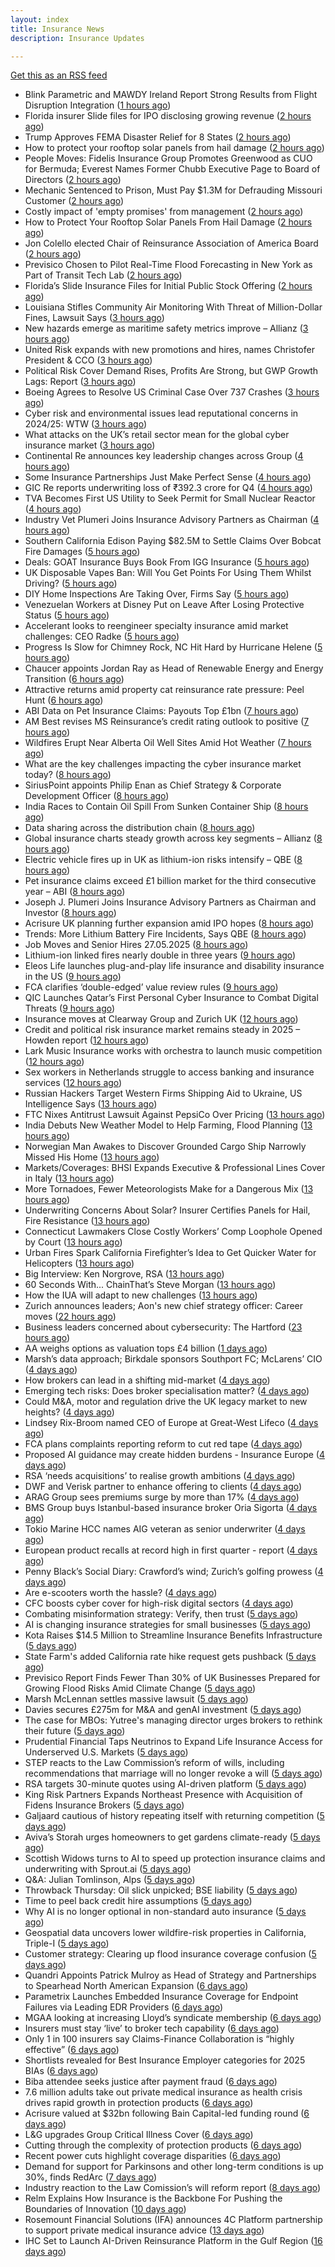 ```yaml
---
layout: index
title: Insurance News
description: Insurance Updates

---
```


[Get this as an RSS feed](/insurance.rss)

<!-- news_marker starts -->
- Blink Parametric and MAWDY Ireland Report Strong Results from Flight Disruption Integration ([1 hours ago](https://www.insurtechinsights.com/blink-parametric-and-mawdy-ireland-report-strong-results-from-flight-disruption-integration/))
- Florida insurer Slide files for IPO disclosing growing revenue ([2 hours ago](https://www.dig-in.com/articles/florida-insurer-slide-files-for-ipo-disclosing-growing-revenue))
- Trump Approves FEMA Disaster Relief for 8 States ([2 hours ago](https://www.insurancejournal.com/news/midwest/2025/05/27/825224.htm))
- How to protect your rooftop solar panels from hail damage ([2 hours ago](https://www.dig-in.com/articles/how-to-protect-your-rooftop-solar-panels-from-hail-damage))
- People Moves: Fidelis Insurance Group Promotes Greenwood as CUO for Bermuda; Everest Names Former Chubb Executive Page to Board of Directors ([2 hours ago](https://www.insurancejournal.com/news/international/2025/05/27/825204.htm))
- Mechanic Sentenced to Prison, Must Pay $1.3M for Defrauding Missouri Customer ([2 hours ago](https://www.insurancejournal.com/news/midwest/2025/05/27/825206.htm))
- Costly impact of 'empty promises' from management ([2 hours ago](https://www.insurancebusinessmag.com/uk/business-strategy/costly-impact-of-empty-promises-from-management-537075.aspx))
- How to Protect Your Rooftop Solar Panels From Hail Damage ([2 hours ago](https://www.insurancejournal.com/news/southcentral/2025/05/27/825200.htm))
- Jon Colello elected Chair of Reinsurance Association of America Board ([2 hours ago](https://www.reinsurancene.ws/jon-colello-elected-chair-of-reinsurance-association-of-america-board/))
- Previsico Chosen to Pilot Real-Time Flood Forecasting in New York as Part of Transit Tech Lab ([2 hours ago](https://www.insurtechinsights.com/previsico-chosen-to-pilot-real-time-flood-forecasting-in-new-york-as-part-of-transit-tech-lab/))
- Florida’s Slide Insurance Files for Initial Public Stock Offering ([2 hours ago](https://www.insurancejournal.com/news/southeast/2025/05/27/825191.htm))
- Louisiana Stifles Community Air Monitoring With Threat of Million-Dollar Fines, Lawsuit Says ([3 hours ago](https://www.insurancejournal.com/news/southcentral/2025/05/27/825195.htm))
- New hazards emerge as maritime safety metrics improve – Allianz ([3 hours ago](https://www.insurancebusinessmag.com/uk/news/marine/new-hazards-emerge-as-maritime-safety-metrics-improve--allianz-537061.aspx))
- United Risk expands with new promotions and hires, names Christofer President & CCO ([3 hours ago](https://www.reinsurancene.ws/united-risk-expands-with-new-promotions-and-hires-names-christofer-president-cco/))
- Political Risk Cover Demand Rises, Profits Are Strong, but GWP Growth Lags: Report ([3 hours ago](https://www.insurancejournal.com/news/international/2025/05/27/825128.htm))
- Boeing Agrees to Resolve US Criminal Case Over 737 Crashes ([3 hours ago](https://www.insurancejournal.com/news/national/2025/05/27/825174.htm))
- Cyber risk and environmental issues lead reputational concerns in 2024/25: WTW ([3 hours ago](https://www.reinsurancene.ws/cyber-risk-and-environmental-issues-lead-reputational-concerns-in-2024-25-wtw/))
- What attacks on the UK’s retail sector mean for the global cyber insurance market ([3 hours ago](https://www.insurancebusinessmag.com/uk/news/breaking-news/what-attacks-on-the-uks-retail-sector-mean-for-the-global-cyber-insurance-market-537050.aspx))
- Continental Re announces key leadership changes across Group ([4 hours ago](https://www.reinsurancene.ws/continental-re-announces-key-leadership-changes-across-group/))
- Some Insurance Partnerships Just Make Perfect Sense ([4 hours ago](https://insurance-edge.net/2025/05/27/some-insurance-partnerships-just-make-perfect-sense/))
- GIC Re reports underwriting loss of ₹392.3 crore for Q4 ([4 hours ago](https://www.reinsurancene.ws/gic-re-reports-underwriting-loss-of-%e2%82%b9392-3-crore-for-q4/))
- TVA Becomes First US Utility to Seek Permit for Small Nuclear Reactor ([4 hours ago](https://www.insurancejournal.com/news/southeast/2025/05/27/825158.htm))
- Industry Vet Plumeri Joins Insurance Advisory Partners as Chairman ([4 hours ago](https://www.insurancejournal.com/news/national/2025/05/27/825131.htm))
- Southern California Edison Paying $82.5M to Settle Claims Over Bobcat Fire Damages ([5 hours ago](https://www.insurancejournal.com/news/west/2025/05/27/825153.htm))
- Deals: GOAT Insurance Buys Book From IGG Insurance ([5 hours ago](https://insurance-edge.net/2025/05/27/deals-goat-insurance-buys-book-from-igg-insurance/))
- UK Disposable Vapes Ban: Will You Get Points For Using Them Whilst Driving? ([5 hours ago](https://insurance-edge.net/2025/05/27/uk-disposable-vapes-ban-will-you-get-points-for-using-them-whilst-driving/))
- DIY Home Inspections Are Taking Over, Firms Say ([5 hours ago](https://www.insurancejournal.com/news/national/2025/05/27/824890.htm))
- Venezuelan Workers at Disney Put on Leave After Losing Protective Status ([5 hours ago](https://www.insurancejournal.com/news/southeast/2025/05/27/825133.htm))
- Accelerant looks to reengineer specialty insurance amid market challenges: CEO Radke ([5 hours ago](https://www.reinsurancene.ws/accelerant-looks-to-reengineer-specialty-insurance-amid-market-challenges-ceo-radke/))
- Progress Is Slow for Chimney Rock, NC Hit Hard by Hurricane Helene ([5 hours ago](https://www.insurancejournal.com/news/southeast/2025/05/27/825125.htm))
- Chaucer appoints Jordan Ray as Head of Renewable Energy and Energy Transition ([6 hours ago](https://www.reinsurancene.ws/chaucer-appoints-jordan-ray-as-head-of-renewable-energy-and-energy-transition/))
- Attractive returns amid property cat reinsurance rate pressure: Peel Hunt ([6 hours ago](https://www.reinsurancene.ws/attractive-returns-amid-property-cat-reinsurance-rate-pressure-peel-hunt/))
- ABI Data on Pet Insurance Claims: Payouts Top £1bn ([7 hours ago](https://insurance-edge.net/2025/05/27/abi-data-on-pet-insurance-claims-payouts-top-1bn/))
- AM Best revises MS Reinsurance’s credit rating outlook to positive ([7 hours ago](https://www.reinsurancene.ws/am-best-revises-ms-reinsurances-credit-rating-outlook-to-positive/))
- Wildfires Erupt Near Alberta Oil Well Sites Amid Hot Weather ([7 hours ago](https://www.insurancejournal.com/news/international/2025/05/27/825114.htm))
- What are the key challenges impacting the cyber insurance market today? ([8 hours ago](https://www.insurancebusinessmag.com/uk/news/cyber/what-are-the-key-challenges-impacting-the-cyber-insurance-market-today-536998.aspx))
- SiriusPoint appoints Philip Enan as Chief Strategy & Corporate Development Officer ([8 hours ago](https://www.reinsurancene.ws/siriuspoint-appoints-philip-enan-as-chief-strategy-corporate-development-officer/))
- India Races to Contain Oil Spill From Sunken Container Ship ([8 hours ago](https://www.insurancejournal.com/news/international/2025/05/27/825061.htm))
- Data sharing across the distribution chain ([8 hours ago](https://www.insurancebusinessmag.com/uk/news/breaking-news/data-sharing-across-the-distribution-chain-536997.aspx))
- Global insurance charts steady growth across key segments – Allianz ([8 hours ago](https://www.insurancebusinessmag.com/uk/news/breaking-news/global-insurance-charts-steady-growth-across-key-segments--allianz-536991.aspx))
- Electric vehicle fires up in UK as lithium-ion risks intensify – QBE ([8 hours ago](https://www.insurancebusinessmag.com/uk/news/auto-motor/electric-vehicle-fires-up-in-uk-as-lithiumion-risks-intensify--qbe-536990.aspx))
- Pet insurance claims exceed £1 billion market for the third consecutive year – ABI ([8 hours ago](https://www.insurancebusinessmag.com/uk/news/breaking-news/pet-insurance-claims-exceed-1-billion-market-for-the-third-consecutive-year--abi-536999.aspx))
- Joseph J. Plumeri Joins Insurance Advisory Partners as Chairman and Investor ([8 hours ago](https://www.insurtechinsights.com/joseph-j-plumeri-joins-insurance-advisory-partners-as-chairman-and-investor/))
- Acrisure UK planning further expansion amid IPO hopes ([8 hours ago](https://www.postonline.co.uk/news/7957733/acrisure-uk-planning-further-expansion-amid-ipo-hopes))
- Trends: More Lithium Battery Fire Incidents, Says QBE ([8 hours ago](https://insurance-edge.net/2025/05/27/trends-more-lithium-battery-fire-incidents-says-qbe/))
- Job Moves and Senior Hires 27.05.2025 ([8 hours ago](https://insurance-edge.net/2025/05/27/job-moves-and-senior-hires-27-05-2025/))
- Lithium-ion linked fires nearly double in three years ([9 hours ago](https://www.postonline.co.uk/personal/7957821/lithium-ion-linked-fires-nearly-double-in-three-years))
- Eleos Life launches plug-and-play life insurance and disability insurance in the US ([9 hours ago](https://ifamagazine.com/eleos-life-launches-plug-and-play-life-insurance-and-disability-insurance-in-the-us/))
- FCA clarifies ‘double-edged’ value review rules ([9 hours ago](https://www.postonline.co.uk/regulation/7957818/fca-clarifies-%E2%80%98double-edged%E2%80%99-value-review-rules))
- QIC Launches Qatar’s First Personal Cyber Insurance to Combat Digital Threats ([9 hours ago](https://www.insurtechinsights.com/qic-launches-qatars-first-personal-cyber-insurance-to-combat-digital-threats/))
- Insurance moves at Clearway Group and Zurich UK ([12 hours ago](https://www.insurancebusinessmag.com/uk/news/breaking-news/insurance-moves-at-clearway-group-and-zurich-uk-536969.aspx))
- Credit and political risk insurance market remains steady in 2025 – Howden report ([12 hours ago](https://www.insurancebusinessmag.com/uk/news/breaking-news/credit-and-political-risk-insurance-market-remains-steady-in-2025--howden-report-536968.aspx))
- Lark Music Insurance works with orchestra to launch music competition ([12 hours ago](https://www.insurancebusinessmag.com/uk/news/breaking-news/lark-music-insurance-works-with-orchestra-to-launch-music-competition-536967.aspx))
- Sex workers in Netherlands struggle to access banking and insurance services ([12 hours ago](https://www.insurancebusinessmag.com/uk/news/breaking-news/sex-workers-in-netherlands-struggle-to-access-banking-and-insurance-services-536966.aspx))
- Russian Hackers Target Western Firms Shipping Aid to Ukraine, US Intelligence Says ([13 hours ago](https://www.insurancejournal.com/news/national/2025/05/27/825073.htm))
- FTC Nixes Antitrust Lawsuit Against PepsiCo Over Pricing ([13 hours ago](https://www.insurancejournal.com/news/national/2025/05/27/825066.htm))
- India Debuts New Weather Model to Help Farming, Flood Planning ([13 hours ago](https://www.insurancejournal.com/news/international/2025/05/27/825049.htm))
- Norwegian Man Awakes to Discover Grounded Cargo Ship Narrowly Missed His Home ([13 hours ago](https://www.insurancejournal.com/news/international/2025/05/27/825052.htm))
- Markets/Coverages: BHSI Expands Executive & Professional Lines Cover in Italy ([13 hours ago](https://www.insurancejournal.com/news/international/2025/05/27/825058.htm))
- More Tornadoes, Fewer Meteorologists Make for a Dangerous Mix ([13 hours ago](https://www.insurancejournal.com/news/national/2025/05/27/825070.htm))
- Underwriting Concerns About Solar? Insurer Certifies Panels for Hail, Fire Resistance ([13 hours ago](https://www.insurancejournal.com/news/southeast/2025/05/27/825032.htm))
- Connecticut Lawmakers Close Costly Workers’ Comp Loophole Opened by Court ([13 hours ago](https://www.insurancejournal.com/news/east/2025/05/27/825084.htm))
- Urban Fires Spark California Firefighter’s Idea to Get Quicker Water for Helicopters ([13 hours ago](https://www.insurancejournal.com/news/west/2025/05/27/825010.htm))
- Big Interview: Ken Norgrove, RSA ([13 hours ago](https://www.postonline.co.uk/commercial/7957757/big-interview-ken-norgrove-rsa))
- 60 Seconds With... ChainThat’s Steve Morgan ([13 hours ago](https://www.postonline.co.uk/technology/7957440/60-seconds-with-chainthat%E2%80%99s-steve-morgan))
- How the IUA will adapt to new challenges ([13 hours ago](https://www.postonline.co.uk/lloyd%E2%80%99slondon/7957817/how-the-iua-will-adapt-to-new-challenges))
- Zurich announces leaders; Aon's new chief strategy officer: Career moves ([22 hours ago](https://www.dig-in.com/news/zurichs-leaders-aons-chief-strategy-officer-career-moves))
- Business leaders concerned about cybersecurity: The Hartford ([23 hours ago](https://www.dig-in.com/news/business-leaders-concerned-about-cybersecurity-the-hartford))
- AA weighs options as valuation tops £4 billion ([1 days ago](https://www.insurancebusinessmag.com/uk/news/auto-motor/aa-weighs-options-as-valuation-tops-4-billion-536849.aspx))
- Marsh’s data approach; Birkdale sponsors Southport FC; McLarens’ CIO ([4 days ago](https://www.postonline.co.uk/news/7957810/marsh%E2%80%99s-data-approach-birkdale-sponsors-southport-fc-mclarens%E2%80%99-cio))
- How brokers can lead in a shifting mid-market ([4 days ago](https://www.insurancebusinessmag.com/uk/news/breaking-news/how-brokers-can-lead-in-a-shifting-midmarket-536720.aspx))
- Emerging tech risks: Does broker specialisation matter? ([4 days ago](https://www.insurancebusinessmag.com/uk/news/technology/emerging-tech-risks-does-broker-specialisation-matter-536719.aspx))
- Could M&A, motor and regulation drive the UK legacy market to new heights? ([4 days ago](https://www.postonline.co.uk/reinsurance/7957816/could-ma-motor-and-regulation-drive-the-uk-legacy-market-to-new-heights))
- Lindsey Rix-Broom named CEO of Europe at Great-West Lifeco ([4 days ago](https://www.insurancebusinessmag.com/uk/news/life-insurance/lindsey-rixbroom-named-ceo-of-europe-at-greatwest-lifeco-536718.aspx))
- FCA plans complaints reporting reform to cut red tape ([4 days ago](https://www.insurancebusinessmag.com/uk/news/breaking-news/fca-plans-complaints-reporting-reform-to-cut-red-tape-536717.aspx))
- Proposed AI guidance may create hidden burdens - Insurance Europe ([4 days ago](https://www.insurancebusinessmag.com/uk/news/technology/proposed-ai-guidance-may-create-hidden-burdens--insurance-europe-536716.aspx))
- RSA ‘needs acquisitions’ to realise growth ambitions ([4 days ago](https://www.postonline.co.uk/news/7957807/rsa-%E2%80%98needs-acquisitions%E2%80%99-to-realise-growth-ambitions))
- DWF and Verisk partner to enhance offering to clients ([4 days ago](https://www.postonline.co.uk/news/7957815/dwf-and-verisk-partner-to-enhance-offering-to-clients))
- ARAG Group sees premiums surge by more than 17% ([4 days ago](https://www.insurancebusinessmag.com/uk/news/breaking-news/arag-group-sees-premiums-surge-by-more-than-17-536693.aspx))
- BMS Group buys Istanbul-based insurance broker Oria Sigorta ([4 days ago](https://www.insurancebusinessmag.com/uk/news/breaking-news/bms-group-buys-istanbulbased-insurance-broker-oria-sigorta-536691.aspx))
- Tokio Marine HCC names AIG veteran as senior underwriter ([4 days ago](https://www.insurancebusinessmag.com/uk/news/professional-liability/tokio-marine-hcc-names-aig-veteran-as-senior-underwriter-536690.aspx))
- European product recalls at record high in first quarter - report ([4 days ago](https://www.insurancebusinessmag.com/uk/news/breaking-news/european-product-recalls-at-record-high-in-first-quarter--report-536689.aspx))
- Penny Black’s Social Diary: Crawford’s wind; Zurich’s golfing prowess ([4 days ago](https://www.postonline.co.uk/people/7957569/penny-black%E2%80%99s-social-diary-crawford%E2%80%99s-wind-zurich%E2%80%99s-golfing-prowess))
- Are e-scooters worth the hassle? ([4 days ago](https://www.postonline.co.uk/regulation/7957744/are-e-scooters-worth-the-hassle))
- CFC boosts cyber cover for high-risk digital sectors ([4 days ago](https://www.insurancebusinessmag.com/uk/news/cyber/cfc-boosts-cyber-cover-for-highrisk-digital-sectors-536652.aspx))
- Combating misinformation strategy: Verify, then trust ([5 days ago](https://www.dig-in.com/opinion/strategies-for-fighting-misinformation))
- AI is changing insurance strategies for small businesses ([5 days ago](https://www.dig-in.com/opinion/ai-is-changing-insurance-strategies-for-small-businesses))
- Kota Raises $14.5 Million to Streamline Insurance Benefits Infrastructure ([5 days ago](https://www.insurtechinsights.com/kota-raises-14-5-million-to-streamline-insurance-benefits-infrastructure/))
- State Farm's added California rate hike request gets pushback ([5 days ago](https://www.dig-in.com/news/state-farms-added-california-rate-hike-gets-pushback))
- Previsico Report Finds Fewer Than 30% of UK Businesses Prepared for Growing Flood Risks Amid Climate Change ([5 days ago](https://www.insurtechinsights.com/previsico-report-finds-fewer-than-30-of-uk-businesses-prepared-for-growing-flood-risks-amid-climate-change/))
- Marsh McLennan settles massive lawsuit ([5 days ago](https://www.insurancebusinessmag.com/uk/news/legal-insights/marsh-mclennan-settles-massive-lawsuit-536579.aspx))
- Davies secures £275m for M&A and genAI investment ([5 days ago](https://www.postonline.co.uk/claims/7957808/davies-secures-%C2%A3275m-for-ma-and-genai-investment))
- The case for MBOs: Yutree's managing director urges brokers to rethink their future ([5 days ago](https://www.insurancebusinessmag.com/uk/news/business-resilience/the-case-for-mbos-yutrees-managing-director-urges-brokers-to-rethink-their-future-536561.aspx))
- Prudential Financial Taps Neutrinos to Expand Life Insurance Access for Underserved U.S. Markets ([5 days ago](https://www.insurtechinsights.com/prudential-financial-taps-neutrinos-to-expand-life-insurance-access-for-underserved-u-s-markets/))
- STEP reacts to the Law Commission’s reform of wills, including recommendations that marriage will no longer revoke a will ([5 days ago](https://ifamagazine.com/step-reacts-to-the-law-commissions-reform-of-wills-including-recommendations-that-marriage-will-no-longer-revoke-a-will/))
- RSA targets 30-minute quotes using AI-driven platform ([5 days ago](https://www.postonline.co.uk/commercial/7957756/rsa-targets-30-minute-quotes-using-ai-driven-platform))
- King Risk Partners Expands Northeast Presence with Acquisition of Fidens Insurance Brokers ([5 days ago](https://www.insurtechinsights.com/king-risk-partners-expands-northeast-presence-with-acquisition-of-fidens-insurance-brokers/))
- Galjaard cautious of history repeating itself with returning competition ([5 days ago](https://www.postonline.co.uk/news/7957781/galjaard-cautious-of-history-repeating-itself-with-returning-competition))
- Aviva’s Storah urges homeowners to get gardens climate-ready ([5 days ago](https://www.postonline.co.uk/personal/7957795/aviva%E2%80%99s-storah-urges-homeowners-to-get-gardens-climate-ready))
- Scottish Widows turns to AI to speed up protection insurance claims and underwriting with Sprout.ai ([5 days ago](https://ifamagazine.com/scottish-widows-turns-to-ai-to-speed-up-protection-insurance-claims-and-underwriting-with-sprout-ai/))
- Q&A: Julian Tomlinson, Alps ([5 days ago](https://www.postonline.co.uk/broker/7957208/qa-julian-tomlinson-alps))
- Throwback Thursday: Oil slick unpicked; BSE liability ([5 days ago](https://www.postonline.co.uk/commercial/7956605/throwback-thursday-oil-slick-unpicked-bse-liability))
- Time to peel back credit hire assumptions ([5 days ago](https://www.postonline.co.uk/personal/7957762/time-to-peel-back-credit-hire-assumptions))
- Why AI is no longer optional in non-standard auto insurance ([5 days ago](https://www.dig-in.com/opinion/ais-role-in-non-standard-auto-insurance))
- Geospatial data uncovers lower wildfire-risk properties in California, Triple-I ([5 days ago](https://www.dig-in.com/news/geospatial-data-wildfire-prone-california-properties))
- Customer strategy: Clearing up flood insurance coverage confusion ([5 days ago](https://www.dig-in.com/opinion/clearing-up-flood-insurance-coverage-confusion))
- Quandri Appoints Patrick Mulroy as Head of Strategy and Partnerships to Spearhead North American Expansion ([6 days ago](https://www.insurtechinsights.com/quandri-appoints-patrick-mulroy-as-head-of-strategy-and-partnerships-to-spearhead-north-american-expansion/))
- Parametrix Launches Embedded Insurance Coverage for Endpoint Failures via Leading EDR Providers ([6 days ago](https://www.insurtechinsights.com/parametrix-launches-embedded-insurance-coverage-for-endpoint-failures-via-leading-edr-providers/))
- MGAA looking at increasing Lloyd’s syndicate membership ([6 days ago](https://www.postonline.co.uk/news/7957794/mgaa-looking-at-increasing-lloyd%E2%80%99s-syndicate-membership))
- Insurers must stay ‘live’ to broker tech capability ([6 days ago](https://www.postonline.co.uk/broker/7957792/insurers-must-stay-%E2%80%98live%E2%80%99-to-broker-tech-capability))
- Only 1 in 100 insurers say Claims-Finance Collaboration is “highly effective” ([6 days ago](https://ifamagazine.com/only-1-in-100-insurers-say-claims-finance-collaboration-is-highly-effective/))
- Shortlists revealed for Best Insurance Employer categories for 2025 BIAs ([6 days ago](https://www.postonline.co.uk/broker/7957793/shortlists-revealed-for-best-insurance-employer-categories-for-2025-bias))
- Biba attendee seeks justice after payment fraud ([6 days ago](https://www.postonline.co.uk/news/7957800/biba-attendee-seeks-justice-after-payment-fraud))
- 7.6 million adults take out private medical insurance as health crisis drives rapid growth in protection products ([6 days ago](https://ifamagazine.com/7-6-million-adults-take-out-private-medical-insurance-as-health-crisis-drives-rapid-growth-in-protection-products/))
- Acrisure valued at $32bn following Bain Capital-led funding round ([6 days ago](https://www.postonline.co.uk/broker/7957799/acrisure-valued-at-32bn-following-bain-capital-led-funding-round))
- L&G upgrades Group Critical Illness Cover ([6 days ago](https://ifamagazine.com/lg-upgrades-group-critical-illness-cover/))
- Cutting through the complexity of protection products ([6 days ago](https://ifamagazine.com/cutting-through-the-complexity-of-protection-products/))
- Recent power cuts highlight coverage disparities ([6 days ago](https://www.postonline.co.uk/commercial/7957791/recent-power-cuts-highlight-coverage-disparities))
- Demand for support for Parkinsons and other long-term conditions is up 30%, finds RedArc ([7 days ago](https://ifamagazine.com/demand-for-support-for-parkinsons-and-other-long-term-conditions-is-up-30-finds-redarc/))
- Industry reaction to the Law Comission’s will reform report ([8 days ago](https://ifamagazine.com/industry-reaction-to-the-law-comissions-will-reform-report/))
- Relm Explains How Insurance is the Backbone For Pushing the Boundaries of Innovation ([10 days ago](https://thefintechtimes.com/relm-explains-how-insurance-is-the-backbone-for-pushing-the-boundaries-of-innovation/))
- Rosemount Financial Solutions (IFA) announces 4C Platform partnership to support private medical insurance advice ([13 days ago](https://ifamagazine.com/rosemount-financial-solutions-ifa-announces-4c-platform-partnership-to-support-private-medical-insurance-advice/))
- IHC Set to Launch AI-Driven Reinsurance Platform in the Gulf Region ([16 days ago](https://thefintechtimes.com/ihc-set-to-launch-ai-driven-reinsurance-platform/))

<!-- news_marker ends -->